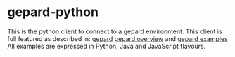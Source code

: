 # gepard-python
This is the python client to connect to a gepard environment.
This client is full featured as described in:
 [gepard](https://github.com/gessinger-hj/gepard)
 [gepard overview](https://github.com/gessinger-hj/gepard#overview)
 and
 [gepard examples](https://github.com/gessinger-hj/gepard#examples)
 All examples are expressed in Python, Java and JavaScript flavours.
